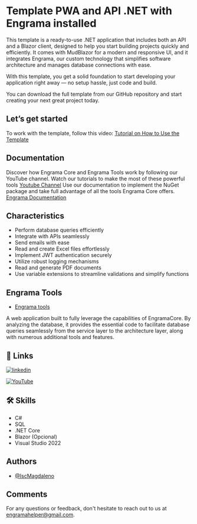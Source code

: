 

# Template PWA and API .NET with Engrama installed

This template is a ready-to-use .NET application that includes both an API and a Blazor client, designed to help you start building projects quickly and efficiently. It comes with MudBlazor for a modern and responsive UI, and it integrates Engrama, our custom technology that simplifies software architecture and manages database connections with ease.

With this template, you get a solid foundation to start developing your application right away — no setup hassle, just code and build.

You can download the full template from our GitHub repository and start creating your next great project today.

## Let’s get started

To work with the template, follow this video: [Tutorial on How to Use the Template](https://youtu.be/9GnTMlMzhis?si=0pw0ULJpJYIZZOlM)

## Documentation

Discover how Engrama Core and Engrama Tools work by following our YouTube channel. 
Watch our tutorials to make the most of these powerful tools
[Youtube Channel](https://www.youtube.com/playlist?list=PLYyjb1f9Qib9anw1lUKOkP9P6PmeZUQmW)
Use our documentation to implement the NuGet package and take full advantage of all the tools Engrama Core offers.
[Engrama Documentation](https://engramadocumetation.azurewebsites.net/documentacion)



## Characteristics

- Perform database queries efficiently
- Integrate with APIs seamlessly
- Send emails with ease
- Read and create Excel files effortlessly
- Implement JWT authentication securely
- Utilize robust logging mechanisms
- Read and generate PDF documents
- Use variable extensions to streamline validations and simplify functions


## Engrama Tools


- [Engrama tools](https://engrama.azurewebsites.net)

A web application built to fully leverage the capabilities of EngramaCore. By analyzing the database,
it provides the essential code to facilitate database queries seamlessly from the service layer to the architecture layer, along with numerous additional tools and features.


## 🔗 Links


[![linkedin](https://img.shields.io/badge/linkedin-0A66C2?style=for-the-badge&logo=linkedin&logoColor=white)](https://www.linkedin.com/in/magdaleno-martínez-unzueta-582570177)



[![YouTube](https://img.shields.io/badge/YouTube-%23FF0000.svg?style=for-the-badge&logo=YouTube&logoColor=white)](https://www.youtube.com/@EngramaDev)




## 🛠 Skills 

-   C# 
-   SQL
-   .NET Core
-   Blazor (Opcional)
-   Visual Studio 2022



## Authors

- [@IscMagdaleno](https://github.com/IscMagdaleno)


## Comments

For any questions or feedback, don't hesitate to reach out to us at engramahelper@gmail.com.

